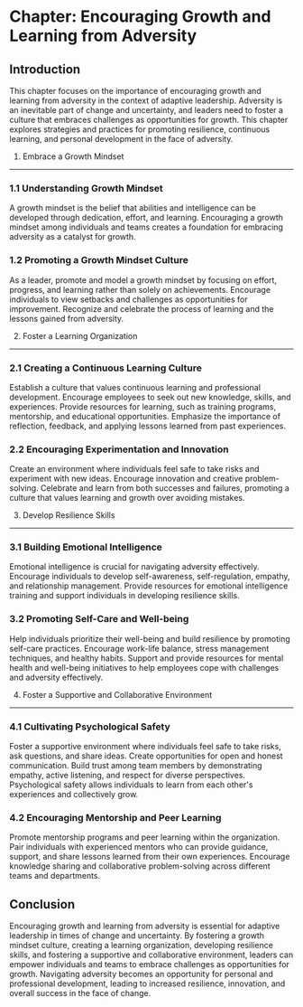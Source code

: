 Chapter: Encouraging Growth and Learning from Adversity
=======================================================

Introduction
------------

This chapter focuses on the importance of encouraging growth and learning from adversity in the context of adaptive leadership. Adversity is an inevitable part of change and uncertainty, and leaders need to foster a culture that embraces challenges as opportunities for growth. This chapter explores strategies and practices for promoting resilience, continuous learning, and personal development in the face of adversity.

1. Embrace a Growth Mindset
---------------------------

### 1.1 Understanding Growth Mindset

A growth mindset is the belief that abilities and intelligence can be developed through dedication, effort, and learning. Encouraging a growth mindset among individuals and teams creates a foundation for embracing adversity as a catalyst for growth.

### 1.2 Promoting a Growth Mindset Culture

As a leader, promote and model a growth mindset by focusing on effort, progress, and learning rather than solely on achievements. Encourage individuals to view setbacks and challenges as opportunities for improvement. Recognize and celebrate the process of learning and the lessons gained from adversity.

2. Foster a Learning Organization
---------------------------------

### 2.1 Creating a Continuous Learning Culture

Establish a culture that values continuous learning and professional development. Encourage employees to seek out new knowledge, skills, and experiences. Provide resources for learning, such as training programs, mentorship, and educational opportunities. Emphasize the importance of reflection, feedback, and applying lessons learned from past experiences.

### 2.2 Encouraging Experimentation and Innovation

Create an environment where individuals feel safe to take risks and experiment with new ideas. Encourage innovation and creative problem-solving. Celebrate and learn from both successes and failures, promoting a culture that values learning and growth over avoiding mistakes.

3. Develop Resilience Skills
----------------------------

### 3.1 Building Emotional Intelligence

Emotional intelligence is crucial for navigating adversity effectively. Encourage individuals to develop self-awareness, self-regulation, empathy, and relationship management. Provide resources for emotional intelligence training and support individuals in developing resilience skills.

### 3.2 Promoting Self-Care and Well-being

Help individuals prioritize their well-being and build resilience by promoting self-care practices. Encourage work-life balance, stress management techniques, and healthy habits. Support and provide resources for mental health and well-being initiatives to help employees cope with challenges and adversity effectively.

4. Foster a Supportive and Collaborative Environment
----------------------------------------------------

### 4.1 Cultivating Psychological Safety

Foster a supportive environment where individuals feel safe to take risks, ask questions, and share ideas. Create opportunities for open and honest communication. Build trust among team members by demonstrating empathy, active listening, and respect for diverse perspectives. Psychological safety allows individuals to learn from each other's experiences and collectively grow.

### 4.2 Encouraging Mentorship and Peer Learning

Promote mentorship programs and peer learning within the organization. Pair individuals with experienced mentors who can provide guidance, support, and share lessons learned from their own experiences. Encourage knowledge sharing and collaborative problem-solving across different teams and departments.

Conclusion
----------

Encouraging growth and learning from adversity is essential for adaptive leadership in times of change and uncertainty. By fostering a growth mindset culture, creating a learning organization, developing resilience skills, and fostering a supportive and collaborative environment, leaders can empower individuals and teams to embrace challenges as opportunities for growth. Navigating adversity becomes an opportunity for personal and professional development, leading to increased resilience, innovation, and overall success in the face of change.
